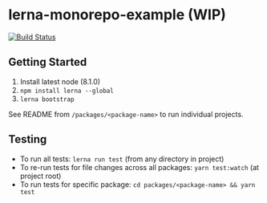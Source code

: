 # lerna-monorepo-example (WIP)

[![Build Status](https://travis-ci.org/jlegrone/lerna-monorepo-example.svg?branch=master)](https://travis-ci.org/jlegrone/lerna-monorepo-example)

## Getting Started
1. Install latest node (8.1.0)
2. `npm install lerna --global`
3. `lerna bootstrap`

See README from `/packages/<package-name>` to run individual projects.

## Testing
- To run all tests: `lerna run test` (from any directory in project)
- To re-run tests for file changes across all packages: `yarn test:watch` (at project root)
- To run tests for specific package: `cd packages/<package-name> && yarn test`
